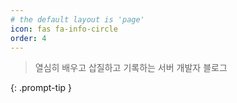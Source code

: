 ```yaml
---
# the default layout is 'page'
icon: fas fa-info-circle
order: 4
---
```


> 열심히 배우고 삽질하고 기록하는 서버 개발자 블로그
>
{: .prompt-tip }
